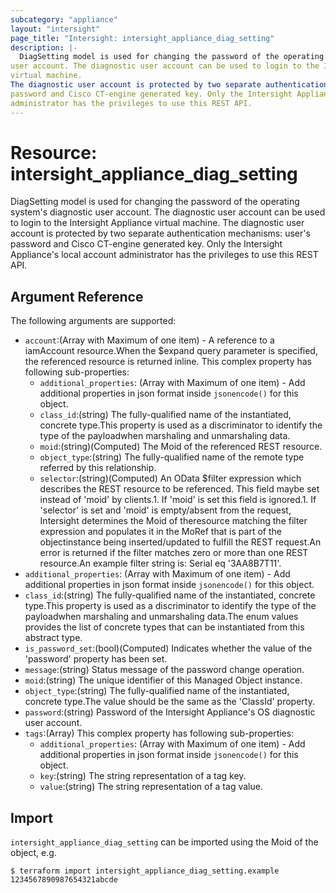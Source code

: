 ```yaml
---
subcategory: "appliance"
layout: "intersight"
page_title: "Intersight: intersight_appliance_diag_setting"
description: |-
  DiagSetting model is used for changing the password of the operating system's diagnostic
user account. The diagnostic user account can be used to login to the Intersight Appliance
virtual machine.
The diagnostic user account is protected by two separate authentication mechanisms: user's
password and Cisco CT-engine generated key. Only the Intersight Appliance's local account
administrator has the privileges to use this REST API.
---
```


# Resource: intersight_appliance_diag_setting
DiagSetting model is used for changing the password of the operating system's diagnostic
user account. The diagnostic user account can be used to login to the Intersight Appliance
virtual machine.
The diagnostic user account is protected by two separate authentication mechanisms: user's
password and Cisco CT-engine generated key. Only the Intersight Appliance's local account
administrator has the privileges to use this REST API.
## Argument Reference
The following arguments are supported:
* `account`:(Array with Maximum of one item) - A reference to a iamAccount resource.When the $expand query parameter is specified, the referenced resource is returned inline. 
This complex property has following sub-properties:
  + `additional_properties`:
(Array with Maximum of one item) - Add additional properties in json format inside `jsonencode()` for this object.
  + `class_id`:(string) The fully-qualified name of the instantiated, concrete type.This property is used as a discriminator to identify the type of the payloadwhen marshaling and unmarshaling data. 
  + `moid`:(string)(Computed) The Moid of the referenced REST resource. 
  + `object_type`:(string) The fully-qualified name of the remote type referred by this relationship. 
  + `selector`:(string)(Computed) An OData $filter expression which describes the REST resource to be referenced. This field maybe set instead of 'moid' by clients.1. If 'moid' is set this field is ignored.1. If 'selector' is set and 'moid' is empty/absent from the request, Intersight determines the Moid of theresource matching the filter expression and populates it in the MoRef that is part of the objectinstance being inserted/updated to fulfill the REST request.An error is returned if the filter matches zero or more than one REST resource.An example filter string is: Serial eq '3AA8B7T11'. 
* `additional_properties`:
(Array with Maximum of one item) - Add additional properties in json format inside `jsonencode()` for this object.
* `class_id`:(string) The fully-qualified name of the instantiated, concrete type.This property is used as a discriminator to identify the type of the payloadwhen marshaling and unmarshaling data.The enum values provides the list of concrete types that can be instantiated from this abstract type. 
* `is_password_set`:(bool)(Computed) Indicates whether the value of the 'password' property has been set. 
* `message`:(string) Status message of the password change operation. 
* `moid`:(string) The unique identifier of this Managed Object instance. 
* `object_type`:(string) The fully-qualified name of the instantiated, concrete type.The value should be the same as the 'ClassId' property. 
* `password`:(string) Password of the Intersight Appliance's OS diagnostic user account. 
* `tags`:(Array)
This complex property has following sub-properties:
  + `additional_properties`:
(Array with Maximum of one item) - Add additional properties in json format inside `jsonencode()` for this object.
  + `key`:(string) The string representation of a tag key. 
  + `value`:(string) The string representation of a tag value. 


## Import
`intersight_appliance_diag_setting` can be imported using the Moid of the object, e.g.
```
$ terraform import intersight_appliance_diag_setting.example 1234567890987654321abcde
```